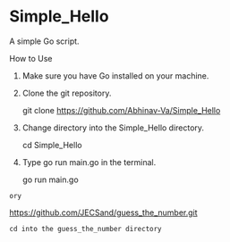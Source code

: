 # Simple_Hello
A simple Go script. 

How to Use

  1. Make sure you have Go installed on your machine. 
  
  2. Clone the git repository. 
  
      git clone https://github.com/Abhinav-Va/Simple_Hello
  
  3. Change directory into the Simple_Hello directory.
  
      cd Simple_Hello
 
  4. Type go run main.go in the terminal. 

      go run main.go



    ory

https://github.com/JECSand/guess_the_number.git

    cd into the guess_the_number directory
